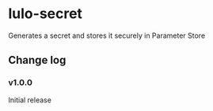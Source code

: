 # lulo-secret
Generates a secret and stores it securely in Parameter Store


## Change log

### v1.0.0
Initial release
